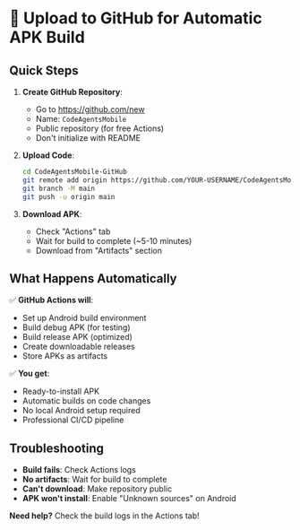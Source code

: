 # 🚀 Upload to GitHub for Automatic APK Build

## Quick Steps

1. **Create GitHub Repository**:
   - Go to https://github.com/new
   - Name: `CodeAgentsMobile`
   - Public repository (for free Actions)
   - Don't initialize with README

2. **Upload Code**:
   ```bash
   cd CodeAgentsMobile-GitHub
   git remote add origin https://github.com/YOUR-USERNAME/CodeAgentsMobile.git
   git branch -M main
   git push -u origin main
   ```

3. **Download APK**:
   - Check "Actions" tab
   - Wait for build to complete (~5-10 minutes)
   - Download from "Artifacts" section

## What Happens Automatically

✅ **GitHub Actions will**:
- Set up Android build environment
- Build debug APK (for testing)
- Build release APK (optimized)
- Create downloadable releases
- Store APKs as artifacts

✅ **You get**:
- Ready-to-install APK
- Automatic builds on code changes
- No local Android setup required
- Professional CI/CD pipeline

## Troubleshooting

- **Build fails**: Check Actions logs
- **No artifacts**: Wait for build to complete
- **Can't download**: Make repository public
- **APK won't install**: Enable "Unknown sources" on Android

**Need help?** Check the build logs in the Actions tab!
